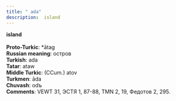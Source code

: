 ```yaml
---
title: " ada"
description:  island
---
```

<strong> island</strong><br><br>
<strong>Proto-Turkic</strong>:  *ātag<br>
<strong>Russian meaning</strong>:  остров<br>
<strong>Turkish</strong>:  ada<br>
<strong>Tatar</strong>:  ataw<br>
<strong>Middle Turkic</strong>:  (CCum.) atov<br>
<strong>Turkmen</strong>:  āda<br>
<strong>Chuvash</strong>:  odъ<br>
<strong>Comments</strong>:  VEWT 31, ЭСТЯ 1, 87-88, TMN 2, 19, Федотов 2, 295.<br>


